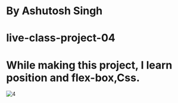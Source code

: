 # By Ashutosh Singh
# live-class-project-04
# While making this project, I learn position and flex-box,Css.
![4](https://user-images.githubusercontent.com/109889191/187681133-b58f6757-827c-4206-9a1c-32a89b615bcf.png)
